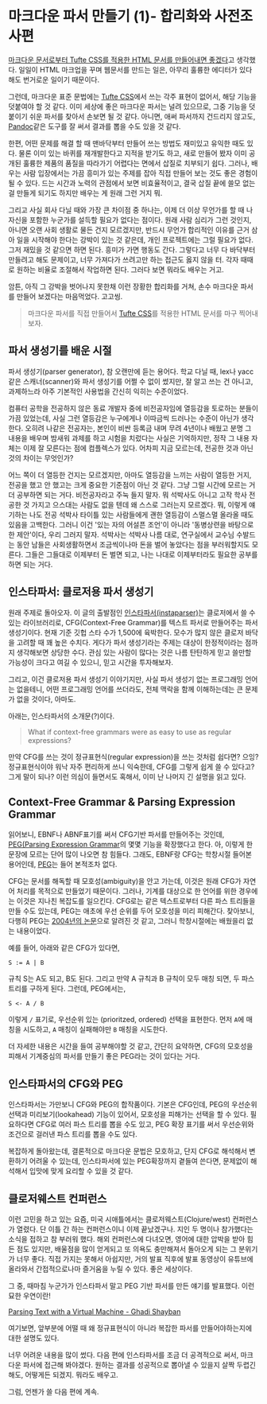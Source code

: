 # 마크다운 파서 만들기 (1)- 합리화와 사전조사편

[마크다운 문서로부터 Tufte CSS를 적용한 HTML 문서를 만들어내면 좋겠다](https://medium.com/happyprogrammer-in-jeju/tufte-css를-보고-5958d167b0c9)고 생각했다. 일일이 HTML 마크업을 꾸며 웹문서를 만드는 일은, 아무리 훌륭한 에디터가 있다 해도 번거로운 일이기 때문이다.

그런데, 마크다운 표준 문법에는 [Tufte CSS][]에서 쓰는 각주 표현이 없어서, 해당 기능을 덧붙여야 할 것 같다. 이미 세상에 좋은 마크다운 파서는 널려 있으므로, 그중 기능을 덧붙이기 쉬운 파서를 찾아서 손보면 될 것 같다. 아니면, 애써 파서까지 건드리지 않고도, [Pandoc][]같은 도구를 잘 써서 결과를 뽑을 수도 있을 것 같다.

한편, 어떤 문제를 해결 할 때 맨바닥부터 만들어 쓰는 방법도 재미있고 유익한 때도 있다. 물론 이미 있는 바퀴를 재개발한다고 지적을 받기도 하고, 새로 만들어 봤자 이미 공개된 훌륭한 제품의 품질을 따라가기 어렵다는 면에서 삽질로 치부되기 쉽다. 그러나, 배우는 사람 입장에서는 가끔 흥미가 있는 주제를 잡아 직접 만들어 보는 것도 좋은 경험이 될 수 있다. 드는 시간과 노력의 관점에서 보면 비효율적이고, 결국 삽질 끝에 쓸모 없는 걸 만들게 되기도 하지만 배우는 게 원래 그런 거지 뭐.

그리고 사실 회사 다닐 때와 가장 큰 차이점 중 하나는, 이제 더 이상 무언가를 할 때 나 자신을 포함한 누군가를 설득할 필요가 없다는 점이다. 원래 사람 심리가 그런 것인지, 아니면 오랜 사회 생활로 물든 건지 모르겠지만, 반드시 무언가 합리적인 이유를 근거 삼아 일을 시작해야 한다는 강박이 있는 것 같은데, 개인 프로젝트에는 그럴 필요가 없다. 그저 재밌을 것 같으면 하면 된다. 흥미가 가면 행동도 간다. 그렇다고 너무 다 바닥부터 만들려고 해도 문제이고, 너무 가져다가 쓰려고만 하는 접근도 옳지 않을 터. 각자 때때로 원하는 비율로 조절해서 작업하면 된다. 그러다 보면 뭐라도 배우는 거고.

암튼, 아직 그 강박을 벗어나지 못한채 이런 장황한 합리화를 거쳐, 손수 마크다운 파서를 만들어 보겠다는 마음먹었다. 고고씽.

> 마크다운 파서를 직접 만들어서 [Tufte CSS]를 적용한 HTML 문서를 마구 찍어내 보자.

## 파서 생성기를 배운 시절

파서 생성기(parser generator), 참 오랜만에 듣는 용어다. 학교 다닐 때, lex나 yacc같은 스캐너(scanner)와 파서 생성기를 어쩔 수 없이 썼지만, 잘 알고 쓰는 건 아니고, 과제하느라 아주 기본적인 사용법을 간신히 익히는 수준이었다.

컴퓨터 공학을 전공하지 않은 동료 개발자 중에 비전공자임에 열등감을 토로하는 분들이 가끔 있었는데, 사실 그런 열등감은 누구에게나 이따금씩 드러나는 수준이 아닌가 생각한다. 오히려 나같은 전공자는, 본인이 비싼 등록금 내며 무려 4년이나 배웠고 분명 그 내용을 배우며 밤새워 과제를 하고 시험을 치렀다는 사실은 기억하지만, 정작 그 내용 자체는 이제 잘 모른다는 점에 컴플렉스가 있다. 어차피 지금 모르는데, 전공한 것과 아닌 것의 차이는 무엇인가?

어느 쪽이 더 열등한 건지는 모르겠지만, 아마도 열등감을 느끼는 사람이 열등한 거지, 전공을 했고 안 했고는 크게 중요한 기준점이 아닌 것 같다. 그냥 그럴 시간에 모르는 거 더 공부하면 되는 거다. 비전공자라고 주눅 들지 말자. 뭐 석박사도 아니고 고작 학사 전공한 것 가지고 으스대는 사람도 없을 텐데 왜 스스로 그러는지 모르겠다. 뭐, 이렇게 얘기하는 나도 전공 석박사 타이틀 있는 사람들에게 괜한 열등감이 스멀스멀 올라올 때도 있음을 고백한다. 그러니 이건 '있는 자의 어설픈 조언'이 아니라 '동병상련을 바탕으로 한 제안'이다, 우리 그러지 말자. 석박사는 석박사 나름 대로, 연구실에서 교수님 수발드는 동안 남들은 사회생활하면서 조금씩이나마 돈을 벌어 놓았다는 점을 부러워할지도 모른다. 그들은 그들대로 이제부터 돈 벌면 되고, 나는 나대로 이제부터라도 필요한 공부를 하면 되는 거다.

## 인스타파서: 클로저용 파서 생성기

원래 주제로 돌아오자. 이 글의 출발점인 [인스타파서(instaparser)][Instaparser]는 클로저에서 쓸 수 있는 라이브러리로, CFG(Context-Free Grammar)를 텍스트 파서로 만들어주는 파서 생성기이다. 현재 기준 깃헙 스타 수가 1,500에 육박한다. 모수가 많지 않은 클로저 바닥을 고려할 때 꽤 높은 수치다. 게다가 파서 생성기라는 주제는 대상이 한정적이라는 점까지 생각해보면 상당한 수다. 관심 있는 사람이 많다는 것은 나름 탄탄하게 믿고 쓸만할 가능성이 크다고 여길 수 있으니, 믿고 시간을 투자해보자.

그리고, 이건 클로저용 파서 생성기 이야기지만, 사실 파서 생성기 없는 프로그래밍 언어는 없을테니, 어떤 프로그래밍 언어를 쓰더라도, 전체 맥락을 함께 이해하는데는 큰 문제가 없을 것이다, 아마도.

아래는, 인스타파서의 소개문(?)이다.

> What if context-free grammars were as easy to use as regular expressions?

만약 CFG를 쓰는 것이 정규표현식(regular expression)을 쓰는 것처럼 쉽다면? 으잉? 정규표현식이야 워낙 자주 편리하게 쓰니 익숙한데, CFG를 그렇게 쉽게 쓸 수 있다고? 그게 말이 되나? 이런 의심이 들면서도 혹해서, 이미 난 나머지 긴 설명을 읽고 있다.

## Context-Free Grammar & Parsing Expression Grammar

읽어보니, EBNF나 ABNF표기를 써서 CFG기반 파서를 만들어주는 것인데, [PEG(Parsing Expression Grammar][PEG]의 몇몇 기능을 확장했다고 한다. 아, 이렇게 한 문장에 모르는 단어 많이 나오면 참 힘들다. 그래도, EBNF랑 CFG는 학창시절 들어본 용어인데, [PEG]는 들어 본적조차 없다.

CFG는 문서를 해독할 때 모호성(ambiguity)을 안고 가는데, 이것은 원래 CFG가 자연어 처리를 목적으로 만들었기 때문이다. 그러나, 기계를 대상으로 한 언어를 위한 경우에는 이것은 지나친 복잡도를 일으킨다. CFG로는 같은 텍스트로부터 다른 파스 트리들을 만들 수도 있는데, PEG는 애초에 우선 순위를 두어 모호성을 미리 피해간다. 찾아보니, 다행히 PEG는 [2004년의 논문](http://www.brynosaurus.com/pub/lang/peg.pdf)으로 알려진 것 같고, 그러니 학창시절에는 배웠을리 없는 내용이었다.

예를 들어, 아래와 같은 CFG가 있다면,

    S := A | B

규칙 S는 A도 되고, B도 된다. 그리고 만약 A 규칙과 B 규칙이 모두 매칭 되면, 두 파스트리를 구하게 된다. 그런데, PEG에서는,

    S <- A / B

이렇게 `/` 표기로, 우선순위 있는 (prioritzed, ordered) 선택을 표현한다. 먼저 `A`에 매칭을 시도하고, `A` 매칭이 실패해야만 `B` 매칭을 시도한다.

더 자세한 내용은 시간을 들여 공부해야할 것 같고, 간단히 요약하면, CFG의 모호성을 피해서 기계중심의 파서를 만들기 좋은 PEG라는 것이 있다는 거다.

## 인스타파서의 CFG와 PEG

인스타파서는 가만보니 CFG와 PEG의 합작품이다. 기본은 CFG인데, PEG의 우선순위 선택과 미리보기(lookahead) 기능이 있어서, 모호성을 피해가는 선택을 할 수 있다. 필요하다면 CFG로 여러 파스 트리를 뽑을 수도 있고, PEG 확장 표기를 써서 우선순위와 조건으로 걸러낸 파스 트리를 뽑을 수도 있다.

복잡하게 돌아왔는데, 결론적으로 마크다운 문법은 모호하고, 단지 CFG로 해석해서 변환하기 어려울 수 있는데, 인스타파서에 있는 PEG확장까지 곁들여 쓴다면, 문제없이 해석해서 입맛에 맞게 요리할 수 있을 것 같다.

## 클로저웨스트 컨퍼런스

이런 고민을 하고 있는 요즘, 미국 시애틀에서는 클로저웨스트(Clojure/west) 컨퍼런스가 열렸다. 단 이틀 간 하는 컨퍼런스이니 이제 끝났겠구나. 지인 두 명이나 참가했다는 소식을 접하고 참 부러워 했다. 해외 컨퍼런스에 다녀오면, 영어에 대한 압박을 받아 힘든 점도 있지만, 배울점을 많이 얻게되고 또 의욕도 충만해져서 돌아오게 되는 그 분위기가 너무 좋다. 직접 가지는 못해서 아쉽지만, 거의 발표 직후에 발표 동영상이 유튜브에 올라와서 간접적으로나마 즐거움을 누릴 수 있다. 좋은 세상이다.

그 중, 때마침 누군가가 인스타파서 말고 PEG 기반 파서를 만든 얘기를 발표했다. 이런 묘한 우연이란!

[Parsing Text with a Virtual Machine - Ghadi Shayban](https://youtu.be/9Q--oX5muxw)

여기보면, 앞부분에 어떨 때 왜 정규표현식이 아니라 복잡한 파서를 만들어야하는지에 대한 설명도 있다.

너무 어려운 내용을 많이 썼다. 다음 편에 인스타파서를 조금 더 공격적으로 써서, 마크다운 파서에 접근해 봐야겠다. 원하는 결과를 성공적으로 뽑아낼 수 있을지 살짝 두렵긴 해도, 어떻게든 되겠지. 뭐라도 배우고.

그럼, 언젠가 쓸 다음 편에 계속.

[Tufte CSS]: http://edwardtufte.github.io/tufte-css/
[Pandoc]: http://pandoc.org
[Instaparser]: https://github.com/Engelberg/instaparse
[PEG]: https://en.wikipedia.org/wiki/Parsing_expression_grammar
